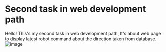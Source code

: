 # Second task in web development path
Hello! This's my second task in web development path, It's about web page to display latest robot command about the direction taken from database.
![image](https://github.com/user-attachments/assets/86c8253b-a8d9-4304-8f9c-6a0ab6481341)
